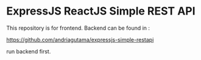 # ExpressJS ReactJS Simple REST API

This repository is for frontend. Backend can be found in :

https://github.com/andriagutama/expressjs-simple-restapi

run backend first.

